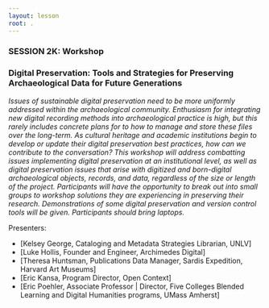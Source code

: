 ```yaml
---
layout: lesson
root: .
---
```

### SESSION 2K: Workshop
### Digital Preservation: Tools and Strategies for Preserving Archaeological Data for Future Generations

*Issues of sustainable digital preservation need to be more uniformly addressed
within the archaeological community. Enthusiasm for integrating new digital
recording methods into archaeological practice is high, but this rarely includes
concrete plans for to how to manage and store these files over the long-term. As
cultural heritage and academic institutions begin to develop or update their digital
preservation best practices, how can we contribute to the conversation? This
workshop will address combatting issues implementing digital preservation at an
institutional level, as well as digital preservation issues that arise with digitized
and born-digital archaeological objects, records, and data, regardless of the size
or length of the project. Participants will have the opportunity to break out into
small groups to workshop solutions they are experiencing in preserving their research.
Demonstrations of some digital preservation and version control tools will
be given. Participants should bring laptops.*

Presenters:

* [Kelsey George, Cataloging and Metadata Strategies Librarian, UNLV]
* [Luke Hollis, Founder and Engineer, Archimedes Digital]
* [Theresa Huntsman, Publications Data Manager, Sardis Expedition, Harvard Art Museums]
* [Eric Kansa, Program Director, Open Context]
* [Eric Poehler, Associate Professor | Director, Five Colleges Blended Learning and Digital Humanities programs, UMass Amherst]


[Luke Hollis]: https://archimedes.digital/about
[Theresa Huntsman]: http://harvardartmuseums.academia.edu/TheresaHuntsman
[Eric Kansa]: http://dlab.berkeley.edu/people/eric-kansa
[Eric Poehler]: https://www.umass.edu/classics/member/eric-poehler
